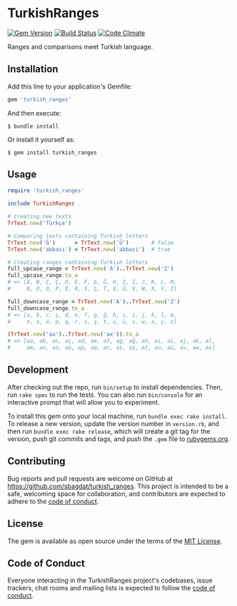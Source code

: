 # TurkishRanges

[![Gem Version](https://badge.fury.io/rb/turkish_ranges.svg)](https://badge.fury.io/rb/turkish_ranges)
[![Build Status](https://travis-ci.org/sbagdat/turkish_ranges.svg?branch=main)](https://travis-ci.org/sbagdat/turkish_ranges)
[![Code Climate](https://codeclimate.com/github/sbagdat/turkish_ranges/badges/gpa.svg)](https://codeclimate.com/github/sbagdat/turkish_ranges)


Ranges and comparisons meet Turkish language. 

## Installation

Add this line to your application's Gemfile:

```ruby
gem 'turkish_ranges'
```

And then execute:

    $ bundle install

Or install it yourself as:

    $ gem install turkish_ranges

## Usage

```ruby
require 'turkish_ranges'

include TurkishRanges

# Creating new texts
TrText.new('Türkçe')

# Comparing texts containing Turkish letters
TrText.new('Ğ')      > TrText.new('Ü')       # false
TrText.new('abbası') < TrText.new('abbasi')  # true

# Creating ranges containing Turkish letters
full_upcase_range = TrText.new('A')..TrText.new('Z')
full_upcase_range.to_a  
# => [A, B, C, Ç, D, E, F, G, Ğ, H, I, İ, J, K, L, M, 
#     N, O, Ö, P, Q, R, S, Ş, T, U, Ü, V, W, X, Y, Z]

full_downcase_range = TrText.new('A')..TrText.new('Z')
full_downcase_range.to_a  
# => [a, b, c, ç, d, e, f, g, ğ, h, ı, i, j, k, l, m,
#     n, o, ö, p, q, r, s, ş, t, u, ü, v, w, x, y, z]

(TrText.new('aa')..TrText.new('ax')).to_a
# => [aa, ab, ac, aç, ad, ae, af, ag, ağ, ah, aı, ai, aj, ak, al, 
#     am, an, ao, aö, ap, aq, ar, as, aş, at, au, aü, av, aw, ax]
```

## Development

After checking out the repo, run `bin/setup` to install dependencies. Then, run `rake spec` to run the tests. You can also run `bin/console` for an interactive prompt that will allow you to experiment.

To install this gem onto your local machine, run `bundle exec rake install`. To release a new version, update the version number in `version.rb`, and then run `bundle exec rake release`, which will create a git tag for the version, push git commits and tags, and push the `.gem` file to [rubygems.org](https://rubygems.org).

## Contributing

Bug reports and pull requests are welcome on GitHub at https://github.com/sbagdat/turkish_ranges. This project is intended to be a safe, welcoming space for collaboration, and contributors are expected to adhere to the [code of conduct](https://github.com/[USERNAME]/turkish_ranges/blob/master/CODE_OF_CONDUCT.md).

## License

The gem is available as open source under the terms of the [MIT License](https://opensource.org/licenses/MIT).

## Code of Conduct

Everyone interacting in the TurkishRanges project's codebases, issue trackers, chat rooms and mailing lists is expected to follow the [code of conduct](https://github.com/[USERNAME]/turkish_ranges/blob/master/CODE_OF_CONDUCT.md).
